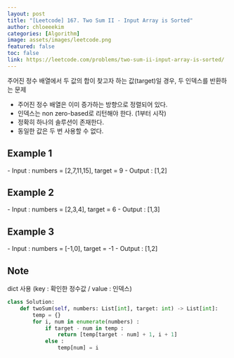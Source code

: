 ```yaml
---
layout: post
title: "[Leetcode] 167. Two Sum II - Input Array is Sorted"
author: chloeeekim
categories: [Algorithm]
image: assets/images/leetcode.png
featured: false
toc: false
link: https://leetcode.com/problems/two-sum-ii-input-array-is-sorted/
---
```


주어진 정수 배열에서 두 값의 합이 찾고자 하는 값(target)일 경우, 두 인덱스를 반환하는 문제
- 주어진 정수 배열은 이미 증가하는 방향으로 정렬되어 있다.
- 인덱스는 non zero-based로 리턴해야 한다. (1부터 시작)
- 정확히 하나의 솔루션이 존재한다.
- 동일한 값은 두 번 사용할 수 없다.

<h2>Example 1</h2>
- Input : numbers = [2,7,11,15], target = 9
- Output : [1,2]

<h2>Example 2</h2>
- Input : numbers = [2,3,4], target = 6
- Output : [1,3]

<h2>Example 3</h2>
- Input : numbers = [-1,0], target = -1
- Output : [1,2]

<h2>Note</h2>
dict 사용 (key : 확인한 정수값 / value : 인덱스)

```python
class Solution:
    def twoSum(self, numbers: List[int], target: int) -> List[int]:
        temp = {}
        for i, num in enumerate(numbers) :
            if target - num in temp :
                return [temp[target - num] + 1, i + 1]
            else :
                temp[num] = i
```
